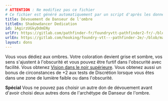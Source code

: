 ```yaml
---
# ATTENTION : Ne modifiez pas ce fichier
# Ce fichier est généré automatiquement par un script d'après les données du module Foundry VTT officiel et de sa traduction
title: Dévouement de Danseur de l'ombre
titleEn: Shadowdancer Dedication
id: 1AgirzUGkyDdmENy
urlFr: https://gitlab.com/pathfinder-fr/foundryvtt-pathfinder2-fr/-/blob/master/data/feats/1AgirzUGkyDdmENy.htm
urlEn: https://gitlab.com/hooking/foundry-vtt---pathfinder-2e/-/blob/master/packs/data/feats.db/shadowdancer-dedication.json
layout: dons
---
```

Vous vous dédiez aux ombres. Votre coloration devient grise et sombre, vos sens s'ajustent à l'obscurité et vous pouvez être furtif dans l'obscurité avec facilité. Vous obtenez [Vision dans le noir supérieure](../capacités-ascendances/vision-dans-le-noir-supérieure.md). Vous obtenez aussi un bonus de circonstances de +2 aux tests de Discrétion lorsque vous êtes dans une zone de lumière faible ou dans l'obscurité.

**Spécial** Vous ne pouvez pas choisir un autre don de dévouement avant d'avoir choisi deux autres dons de l'archétype de Danseur de l'ombre.
